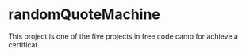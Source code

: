 # randomQuoteMachine
This project is one of the five projects in free code camp for achieve a certificat.
